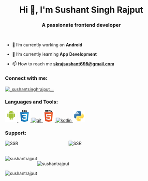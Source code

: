 <h1 align="center">Hi 👋, I'm Sushant Singh Rajput</h1>
<h3 align="center">A passionate frontend developer</h3>




<p align="left"> <a href="https://twitter.com/" target="blank"><img src="https://img.shields.io/twitter/follow/?logo=twitter&style=for-the-badge" alt="" /></a> </p>

- 🔭 I’m currently working on **Android**

- 🌱 I’m currently learning **App Development**

- 📫 How to reach me **skrajsushant698@gmail.com**

<h3 align="left">Connect with me:</h3>
<p align="left">
<a href="https://instagram.com/_sushantsinghrajput__" target="blank"><img align="center" src="https://raw.githubusercontent.com/rahuldkjain/github-profile-readme-generator/master/src/images/icons/Social/instagram.svg" alt="_sushantsinghrajput__" height="30" width="40" /></a>
</p>

<h3 align="left">Languages and Tools:</h3>
<p align="left"> <a href="https://developer.android.com" target="_blank" rel="noreferrer"> <img src="https://raw.githubusercontent.com/devicons/devicon/master/icons/android/android-original-wordmark.svg" alt="android" width="40" height="40"/> </a> <a href="https://www.w3schools.com/css/" target="_blank" rel="noreferrer"> <img src="https://raw.githubusercontent.com/devicons/devicon/master/icons/css3/css3-original-wordmark.svg" alt="css3" width="40" height="40"/> </a> <a href="https://git-scm.com/" target="_blank" rel="noreferrer"> <img src="https://www.vectorlogo.zone/logos/git-scm/git-scm-icon.svg" alt="git" width="40" height="40"/> </a> <a href="https://www.w3.org/html/" target="_blank" rel="noreferrer"> <img src="https://raw.githubusercontent.com/devicons/devicon/master/icons/html5/html5-original-wordmark.svg" alt="html5" width="40" height="40"/> </a> <a href="https://kotlinlang.org" target="_blank" rel="noreferrer"> <img src="https://www.vectorlogo.zone/logos/kotlinlang/kotlinlang-icon.svg" alt="kotlin" width="40" height="40"/> </a> <a href="https://www.python.org" target="_blank" rel="noreferrer"> <img src="https://raw.githubusercontent.com/devicons/devicon/master/icons/python/python-original.svg" alt="python" width="40" height="40"/> </a> </p>

<h3 align="left">Support:</h3>
<p><a href="https://www.buymeacoffee.com/SSR"> <img align="left" src="https://cdn.buymeacoffee.com/buttons/v2/default-yellow.png" height="50" width="210" alt="SSR" /></a><a href="https://ko-fi.com/SSR"> <img align="left" src="https://cdn.ko-fi.com/cdn/kofi3.png?v=3" height="50" width="210" alt="SSR" /></a></p><br><br>

<p><img align="left" src="https://github-readme-stats.vercel.app/api/top-langs?username=sushantrajput&show_icons=true&locale=en&layout=compact" alt="sushantrajput" /></p>

<p>&nbsp;<img align="center" src="https://github-readme-stats.vercel.app/api?username=sushantrajput&show_icons=true&locale=en" alt="sushantrajput" /></p>

<p><img align="center" src="https://github-readme-streak-stats.herokuapp.com/?user=sushantrajput&" alt="sushantrajput" /></p>
